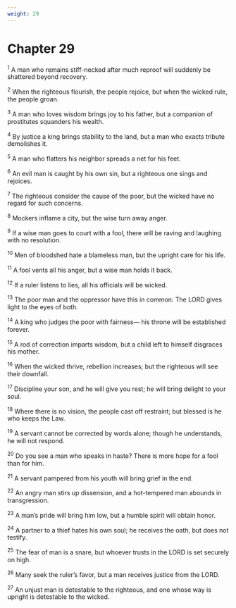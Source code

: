 ```yaml
---
weight: 29
---
```


# Chapter 29

<sup>1</sup> A man who remains stiff-necked after much reproof will suddenly be shattered beyond recovery. 

<sup>2</sup> When the righteous flourish, the people rejoice, but when the wicked rule, the people groan. 

<sup>3</sup> A man who loves wisdom brings joy to his father, but a companion of prostitutes squanders his wealth. 

<sup>4</sup> By justice a king brings stability to the land, but a man who exacts tribute demolishes it. 

<sup>5</sup> A man who flatters his neighbor spreads a net for his feet. 

<sup>6</sup> An evil man is caught by his own sin, but a righteous one sings and rejoices. 

<sup>7</sup> The righteous consider the cause of the poor, but the wicked have no regard for such concerns. 

<sup>8</sup> Mockers inflame a city, but the wise turn away anger. 

<sup>9</sup> If a wise man goes to court with a fool, there will be raving and laughing with no resolution. 

<sup>10</sup> Men of bloodshed hate a blameless man, but the upright care for his life. 

<sup>11</sup> A fool vents all his anger, but a wise man holds it back. 

<sup>12</sup> If a ruler listens to lies, all his officials will be wicked. 

<sup>13</sup> The poor man and the oppressor have this in common: The LORD gives light to the eyes of both. 

<sup>14</sup> A king who judges the poor with fairness— his throne will be established forever. 

<sup>15</sup> A rod of correction imparts wisdom, but a child left to himself disgraces his mother. 

<sup>16</sup> When the wicked thrive, rebellion increases; but the righteous will see their downfall. 

<sup>17</sup> Discipline your son, and he will give you rest; he will bring delight to your soul. 

<sup>18</sup> Where there is no vision, the people cast off restraint; but blessed is he who keeps the Law. 

<sup>19</sup> A servant cannot be corrected by words alone; though he understands, he will not respond. 

<sup>20</sup> Do you see a man who speaks in haste? There is more hope for a fool than for him. 

<sup>21</sup> A servant pampered from his youth will bring grief in the end. 

<sup>22</sup> An angry man stirs up dissension, and a hot-tempered man abounds in transgression. 

<sup>23</sup> A man’s pride will bring him low, but a humble spirit will obtain honor. 

<sup>24</sup> A partner to a thief hates his own soul; he receives the oath, but does not testify. 

<sup>25</sup> The fear of man is a snare, but whoever trusts in the LORD is set securely on high. 

<sup>26</sup> Many seek the ruler’s favor, but a man receives justice from the LORD. 

<sup>27</sup> An unjust man is detestable to the righteous, and one whose way is upright is detestable to the wicked. 


